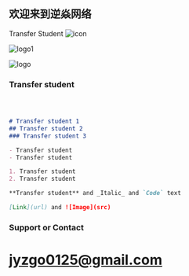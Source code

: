 ## 欢迎来到逆焱网络


Transfer Student
![icon](https://play-lh.googleusercontent.com/IiL5DGCLoFuY5bKdSuDmuV-QPfh8f-GO7yv9nE1t_sFas_4k29wJYJnWWuqQIBfJSbZW=s180-rw)

![logo1](https://play-lh.googleusercontent.com/tUUcSrB9Edpf2-XFqzclxn83bFQviMYRNw4VF8vgmR4dUc0t2JiHyAh2bomV-5j6dA=w1920-h870-rw)

![logo](https://play-lh.googleusercontent.com/JG_EgVftSodWsT6KeSJoe7kP-h9EqReu0Ld1oflMbbiZ-NL633OcsUPxUpPRRdmc902_=w1920-h870-rw)
### Transfer student



```markdown



# Transfer student 1
## Transfer student 2
### Transfer student 3

- Transfer student
- Transfer student

1. Transfer student
2. Transfer student

**Transfer student** and _Italic_ and `Code` text

[Link](url) and ![Image](src)
```

### Support or Contact
# jyzgo0125@gmail.com
